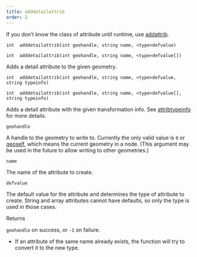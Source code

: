 ```yaml
---
title: adddetailattrib
order: 2
---
```

If you don’t know the class of attribute until runtime, use [addattrib](./addattrib "Adds an attribute to a geometry.").

`int  adddetailattrib(int geohandle, string name, <type>defvalue)`

`int  adddetailattrib(int geohandle, string name, <type>defvalue[])`

Adds a detail attribute to the given geometry.

`int  adddetailattrib(int geohandle, string name, <type>defvalue, string typeinfo)`

`int  adddetailattrib(int geohandle, string name, <type>defvalue[], string typeinfo)`

Adds a detail attribute with the given transformation info. See [attribtypeinfo](./attribtypeinfo "Returns the transformation metadata of a geometry attribute.") for more details.

`geohandle`

A handle to the geometry to write to. Currently the only valid value is `0` or [geoself](../geometry/geoself "Returns a handle to the current geometry."), which means the current geometry in a node. (This argument may be used in the future to allow writing to other geometries.)

`name`

The name of the attribute to create.

`defvalue`

The default value for the attribute and determines the type of attribute to create. String and array attributes cannot have defaults, so only the type is used in those cases.

Returns

`geohandle` on success, or `-1` on failure.

- If an attribute of the same name already exists, the function will try to convert it to the new type.

